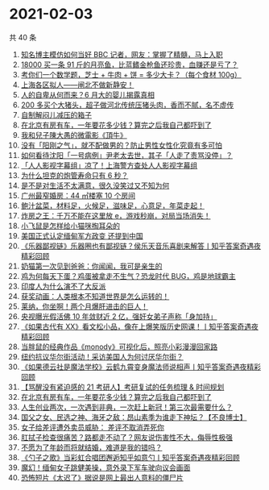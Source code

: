 # 2021-02-03

共 40 条

<!-- BEGIN -->
<!-- 最后更新时间 Wed Feb 03 2021 23:09:25 GMT+0800 (CST) -->

1. [知名博主模仿如何当好 BBC
   记者，网友：掌握了精髓，马上入职](https://www.zhihu.com/zvideo/1339939045208731648)
2. [18000 买一条 91
   斤的月亮鱼，比蓝鳍金枪鱼还珍贵，血赚还是亏了？](https://www.zhihu.com/zvideo/1339348775576604672)
3. [考你们一个数学题，芝士 + 牛肉 + 饼 = 多少大卡？（每个食材
   100g）](https://www.zhihu.com/zvideo/1340376001394688001)
4. [上海各区拟人——闸北不做新静安！](https://www.zhihu.com/zvideo/1340314065332396032)
5. [人的自卑从何而来？6 月大的婴儿揭露真相](https://www.zhihu.com/zvideo/1339646925046452224)
6. [200
   多买个大猪头，超子做河北传统压猪头肉，香而不腻，名不虚传](https://www.zhihu.com/zvideo/1340236242601148416)
7. [自制解闷儿减压的箱子](https://www.zhihu.com/zvideo/1340361719521271808)
8. [在北京有房有车，一年要花多少钱？算完之后我自己都吓到了](https://www.zhihu.com/zvideo/1339672423986352128)
9. [我和兒子陳大愚的微電影《頂牛》](https://www.zhihu.com/zvideo/1340283076916850688)
10. [没有「阳刚之气」，就不配做男的？防止男性女性化究竟有多可怕](https://www.zhihu.com/zvideo/1340241151375335425)
11. [如何看待沈阳「一号病例」尹老太去世，其子「人走了责骂没停」？](https://www.zhihu.com/zvideo/1340360264819163136)
12. [「人人影视字幕组」凉了！上海警方查处人人影视字幕组](https://www.zhihu.com/zvideo/1340312438642802690)
13. [为什么坦克的炮管寿命只有 6 秒？](https://www.zhihu.com/zvideo/1339346402532061184)
14. [是不是对生活不太满意，很久没笑过又不知为何](https://www.zhihu.com/zvideo/1340212435307917313)
15. [广州最窄婚房：44 ㎡楼塞 10 个房间](https://www.zhihu.com/zvideo/1339937895273213952)
16. [鲍汁盆菜，材料足，火候足，滋味足，心意足，年菜走起！](https://www.zhihu.com/zvideo/1339988528974086144)
17. [炸房之王：千万不能在这里放
    e，游戏秒崩，对局当场消失！](https://www.zhihu.com/zvideo/1340052946852290560)
18. [小飞鼠是怎样给小猫咪掏耳朵的](https://www.zhihu.com/zvideo/1339687829644001280)
19. [美国正式认定缅甸军方政变 还提到中国](https://www.zhihu.com/zvideo/1340341665987543040)
20. [《乐器鄙视链》乐器圈也有鄙视链？侯乐天音乐喜剧来解答丨知乎答案奇遇夜精彩回顾](https://www.zhihu.com/zvideo/1338573257637388289)
21. [奶猫第一次见到爸爸：你闻闻，我可是亲生的](https://www.zhihu.com/zvideo/1339964665531666432)
22. [鸡为何每天下蛋？鸡蛋被拿走不生气？恐龙时代
    BUG，鸡是地球霸主](https://www.zhihu.com/zvideo/1339878862487093248)
23. [印度人为什么演不了大反派](https://www.zhihu.com/zvideo/1339667281954250753)
24. [获奖动画：人类根本不知道世界是怎么运转的！](https://www.zhihu.com/zvideo/1339550830312804353)
25. [莱纳，你坐啊！两个月爆肝进击的巨人！](https://www.zhihu.com/zvideo/1338502806496677888)
26. [央视曝光假活佛 10 年敛财近 2
    亿，强奸女弟子声称「身加持」](https://www.zhihu.com/zvideo/1340015001227223040)
27. [《如果古代有
    XX》看文松小品，像在上爆笑版历史网课！丨知乎答案奇遇夜精彩回顾](https://www.zhihu.com/zvideo/1338157380580614144)
28. [当胖鼠的经典作品《monody》可视化后，照亮小彩漫漫回家路](https://www.zhihu.com/zvideo/1339951119066447872)
29. [纽约抗议华尔街活动！采访美国人为何讨厌华尔街？](https://www.zhihu.com/zvideo/1339890985040666624)
30. [《如果德云社是魔法学校》云鹤九霄变身魔法师说相声丨知乎答案奇遇夜精彩回顾](https://www.zhihu.com/zvideo/1338154575602855936)
31. [【骂醒没有紧迫感的 21 考研人】考研复试的任务梳理 &
    时间规划](https://www.zhihu.com/zvideo/1339287579289178112)
32. [在北京有房有车，一年要花多少钱？算完之后我自己都吓到了](https://www.zhihu.com/zvideo/1340010648428855296)
33. [人生创业两次，一次遇到非典，一次赶上新冠！第三次最需要什么？](https://www.zhihu.com/zvideo/1339691170868547584)
34. [国父之女、民选之神、海牙之敌：昂山素季为谁走下神坛？【不良博士】](https://www.zhihu.com/zvideo/1340021085287415808)
35. [女子给差评遭外卖员威胁： 差评不取消弄死你](https://www.zhihu.com/zvideo/1339612887338487808)
36. [肛拭子检查很痛苦？路都走不动了？网友说伤害性不大，侮辱性极强](https://www.zhihu.com/zvideo/1340030982666268672)
37. [不愿为了年龄而将就结婚，难道是我的错吗？](https://www.zhihu.com/zvideo/1339975084694618112)
38. [《勺子之歌》当彩虹合唱团邂逅知乎如意勺丨知乎答案奇遇夜精彩回顾](https://www.zhihu.com/zvideo/1338140116997136384)
39. [魔幻！缅甸女子跳健美操，意外录下军车驶向议会画面](https://www.zhihu.com/zvideo/1339872969288503296)
40. [恐怖短片《太迟了》据说是网上最出人意料的僵尸片](https://www.zhihu.com/zvideo/1338516419530096640)

<!-- END -->
